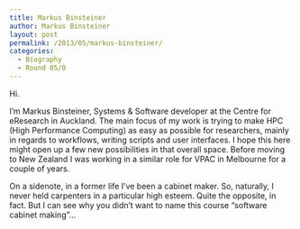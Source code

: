 ```yaml
---
title: Markus Binsteiner
author: Markus Binsteiner
layout: post
permalink: /2013/05/markus-binsteiner/
categories:
  - Biography
  - Round 05/0
---
```

Hi.

I&#8217;m Markus Binsteiner, Systems & Software developer at the Centre for eResearch in Auckland. The main focus of my work is trying to make HPC (High Performance Computing) as easy as possible for researchers, mainly in regards to workflows, writing scripts and user interfaces. I hope this here might open up a few new possibilities in that overall space. Before moving to New Zealand I was working in a similar role for VPAC in Melbourne for a couple of years.

On a sidenote, in a former life I&#8217;ve been a cabinet maker. So, naturally, I never held carpenters in a particular high esteem. Quite the opposite, in fact. But I can see why you didn&#8217;t want to name this course &#8220;software cabinet making&#8221;&#8230;
